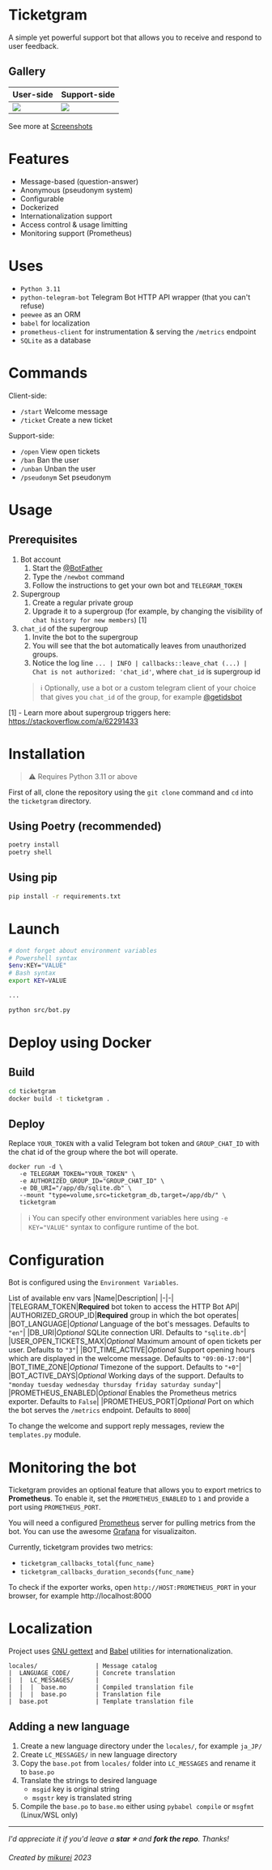 # Ticketgram
A simple yet powerful support bot that allows you to receive and respond to user feedback.

## Gallery
|User-side|Support-side|
|-|-|
|![](/screenshots/user_side.png)|![](/screenshots/support_side.png)|

See more at [Screenshots](screenshots/SCREENSHOTS.md)

# Features
- Message-based (question-answer)
- Anonymous (pseudonym system)
- Configurable
- Dockerized
- Internationalization support
- Access control & usage limitting
- Monitoring support (Prometheus)

# Uses
- `Python 3.11`
- `python-telegram-bot` Telegram Bot HTTP API wrapper (that you can't refuse)
- `peewee` as an ORM
- `babel` for localization
- `prometheus-client` for instrumentation & serving the `/metrics` endpoint
- `SQLite` as a database

# Commands
Client-side:
- `/start` Welcome message
- `/ticket` Create a new ticket

Support-side:
- `/open` View open tickets
- `/ban` Ban the user
- `/unban` Unban the user
- `/pseudonym` Set pseudonym

# Usage
## Prerequisites
1. Bot account
   1. Start the [@BotFather](https://t.me/BotFather)
   2. Type the `/newbot` command
   3. Follow the instructions to get your own bot and `TELEGRAM_TOKEN`
2. Supergroup
   1. Create a regular private group
   2. Upgrade it to a supergroup (for example, by changing the visibility of `chat history for new members`) [1]
3. `chat_id` of the supergroup
   1. Invite the bot to the supergroup
   2. You will see that the bot automatically leaves from unauthorized groups.
   3. Notice the log line `... | INFO | callbacks::leave_chat (...) | Chat is not authorized: 'chat_id'`, where `chat_id` is supergroup id
   > ℹ️ Optionally, use a bot or a custom telegram client of your choice that gives you `chat_id` of the group, for example [@getidsbot](https://t.me/getidsbot)

[1] - Learn more about supergroup triggers here: https://stackoverflow.com/a/62291433

# Installation
>⚠️ Requires Python 3.11 or above

First of all, clone the repository using the `git clone` command and `cd` into the `ticketgram` directory.

## Using Poetry (recommended)
```bash
poetry install
poetry shell
```

## Using pip
```bash
pip install -r requirements.txt
```

# Launch
```bash
# dont forget about environment variables
# Powershell syntax
$env:KEY="VALUE"
# Bash syntax
export KEY=VALUE

...

python src/bot.py
```

# Deploy using Docker
## Build
```bash
cd ticketgram
docker build -t ticketgram .
```

## Deploy
Replace `YOUR_TOKEN` with a valid Telegram bot token and `GROUP_CHAT_ID` with the chat id of the group where the bot will operate.

```
docker run -d \
   -e TELEGRAM_TOKEN="YOUR_TOKEN" \
   -e AUTHORIZED_GROUP_ID="GROUP_CHAT_ID" \
   -e DB_URI="/app/db/sqlite.db" \
   --mount "type=volume,src=ticketgram_db,target=/app/db/" \
   ticketgram
```
> ℹ️ You can specify other environment variables here using `-e KEY="VALUE"` syntax to configure runtime of the bot.

# Configuration
Bot is configured using the `Environment Variables`.

List of available env vars
|Name|Description|
|-|-|
|TELEGRAM_TOKEN|**Required** bot token to access the HTTP Bot API|
|AUTHORIZED_GROUP_ID|**Required** group in which the bot operates|
|BOT_LANGUAGE|*Optional* Language of the bot's messages. Defaults to `"en"`|
|DB_URI|*Optional* SQLite connection URI. Defaults to `"sqlite.db"`|
|USER_OPEN_TICKETS_MAX|*Optional* Maximum amount of open tickets per user. Defaults to `"3"`|
|BOT_TIME_ACTIVE|*Optional* Support opening hours which are displayed in the welcome message. Defaults to `"09:00-17:00"`|
|BOT_TIME_ZONE|*Optional* Timezone of the support. Defaults to `"+0"`|
|BOT_ACTIVE_DAYS|*Optional* Working days of the support. Defaults to `"monday tuesday wednesday thursday friday saturday sunday"`|
|PROMETHEUS_ENABLED|*Optional* Enables the Prometheus metrics exporter. Defaults to `False`|
|PROMETHEUS_PORT|*Optional* Port on which the bot serves the `/metrics` endpoint. Defaults to `8000`|

To change the welcome and support reply messages, review the `templates.py` module.

# Monitoring the bot
Ticketgram provides an optional feature that allows you to export metrics to **Prometheus**. To enable it, set the `PROMETHEUS_ENABLED` to `1` and provide a port using `PROMETHEUS_PORT`.

You will need a configured [Prometheus](https://prometheus.io/) server for pulling metrics from the bot. You can use the awesome [Grafana](https://grafana.com/) for visualizaiton.

Currently, ticketgram provides two metrics:
- `ticketgram_callbacks_total{func_name}`
- `ticketgram_callbacks_duration_seconds{func_name}`

To check if the exporter works, open `http://HOST:PROMETHEUS_PORT` in your browser, for example http://localhost:8000

# Localization
Project uses [GNU gettext](https://docs.python.org/3/library/gettext.html) and [Babel](https://babel.pocoo.org/en/latest/index.html) utilities for internationalization.
```
locales/                | Message catalog
|  LANGUAGE_CODE/       | Concrete translation
|  |  LC_MESSAGES/      |
|  |  |  base.mo        | Compiled translation file
|  |  |  base.po        | Translation file
|  base.pot             | Template translation file
```

## Adding a new language
1. Create a new language directory under the `locales/`, for example `ja_JP/`
2. Create `LC_MESSAGES/` in new language directory
3. Copy the `base.pot` from `locales/` folder into `LC_MESSAGES` and rename it to `base.po`
4. Translate the strings to desired language
   - `msgid` key is original string
   - `msgstr` key is translated string
5. Compile the `base.po` to `base.mo` either using `pybabel compile` or `msgfmt` (Linux/WSL only)

___
*I'd appreciate it if you'd leave a **star ⭐** and **fork the repo**. Thanks!*

*Created by [mikurei](https://github.com/mikurei) 2023*